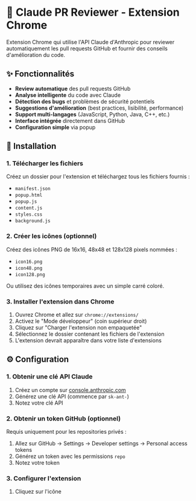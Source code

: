 # 🤖 Claude PR Reviewer - Extension Chrome

Extension Chrome qui utilise l'API Claude d'Anthropic pour reviewer automatiquement les pull requests GitHub et fournir des conseils d'amélioration du code.

## ✨ Fonctionnalités

- **Review automatique** des pull requests GitHub
- **Analyse intelligente** du code avec Claude
- **Détection des bugs** et problèmes de sécurité potentiels
- **Suggestions d'amélioration** (best practices, lisibilité, performance)
- **Support multi-langages** (JavaScript, Python, Java, C++, etc.)
- **Interface intégrée** directement dans GitHub
- **Configuration simple** via popup

## 🚀 Installation

### 1. Télécharger les fichiers
Créez un dossier pour l'extension et téléchargez tous les fichiers fournis :
- `manifest.json`
- `popup.html`
- `popup.js`
- `content.js`
- `styles.css`
- `background.js`

### 2. Créer les icônes (optionnel)
Créez des icônes PNG de 16x16, 48x48 et 128x128 pixels nommées :
- `icon16.png`
- `icon48.png`
- `icon128.png`

Ou utilisez des icônes temporaires avec un simple carré coloré.

### 3. Installer l'extension dans Chrome

1. Ouvrez Chrome et allez sur `chrome://extensions/`
2. Activez le "Mode développeur" (coin supérieur droit)
3. Cliquez sur "Charger l'extension non empaquetée"
4. Sélectionnez le dossier contenant les fichiers de l'extension
5. L'extension devrait apparaître dans votre liste d'extensions

## ⚙️ Configuration

### 1. Obtenir une clé API Claude
1. Créez un compte sur [console.anthropic.com](https://console.anthropic.com)
2. Générez une clé API (commence par `sk-ant-`)
3. Notez votre clé API

### 2. Obtenir un token GitHub (optionnel)
Requis uniquement pour les repositories privés :
1. Allez sur GitHub → Settings → Developer settings → Personal access tokens
2. Générez un token avec les permissions `repo`
3. Notez votre token

### 3. Configurer l'extension
1. Cliquez sur l'icône